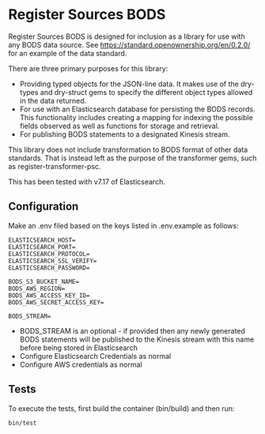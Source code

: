 # Register Sources BODS

Register Sources BODS is designed for inclusion as a library for use with any BODS data source. See https://standard.openownership.org/en/0.2.0/ for an example of the data standard.

There are three primary purposes for this library:

- Providing typed objects for the JSON-line data. It makes use of the dry-types and dry-struct gems to specify the different object types allowed in the data returned.
- For use with an Elasticsearch database for
persisting the BODS records. This functionality includes creating a mapping for indexing the possible fields observed as well as functions for storage and retrieval.
- For publishing BODS statements to a designated Kinesis stream.

This library does not include transformation to BODS format of other data standards. That is instead left as the purpose of the transformer gems, such as register-transformer-psc.

This has been tested with v7.17 of Elasticsearch.

## Configuration

Make an .env filed based on the keys listed in .env.example as follows:
```
ELASTICSEARCH_HOST=
ELASTICSEARCH_PORT=
ELASTICSEARCH_PROTOCOL=
ELASTICSEARCH_SSL_VERIFY=
ELASTICSEARCH_PASSWORD=

BODS_S3_BUCKET_NAME=
BODS_AWS_REGION=
BODS_AWS_ACCESS_KEY_ID=
BODS_AWS_SECRET_ACCESS_KEY=

BODS_STREAM=
```

- BODS_STREAM is an optional - if provided then any newly generated BODS statements will be published to the Kinesis stream with this name before being stored in Elasticsearch
- Configure Elasticsearch Credentials as normal
- Configure AWS credentials as normal

## Tests

To execute the tests, first build the container (bin/build) and then run:

```shell
bin/test
```
